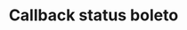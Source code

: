 ---
title: Callback status boleto
api:
  file: readme-hml-corebank.json
  operationId: post_v1-callback-bankslip-alternative
hidden: false
---